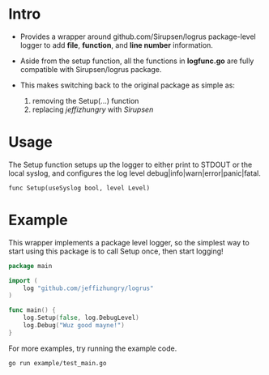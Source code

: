 # Intro                                                                                   

- Provides a wrapper around github.com/Sirupsen/logrus package-level logger
to add **file**, **function**, and **line number** information.

- Aside from the setup function, all the functions in **logfunc.go** are 
fully compatible with Sirupsen/logrus package. 

- This makes switching back to the original package as simple as:
  1. removing the Setup(...) function
  2. replacing *jeffizhungry* with *Sirupsen*

# Usage

The Setup function setups up the logger to either print to STDOUT or the
local syslog, and configures the log level debug|info|warn|error|panic|fatal.

`func Setup(useSyslog bool, level Level)`

# Example

This wrapper implements a package level logger, so the simplest way to start
using this package is to call Setup once, then start logging!

```go
package main

import (
	log "github.com/jeffizhungry/logrus"
)

func main() {
	log.Setup(false, log.DebugLevel)
	log.Debug("Wuz good mayne!")
}
```

For more examples, try running the example code.

`go run example/test_main.go`
